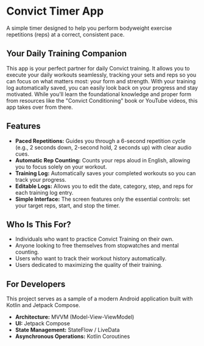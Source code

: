 # Convict Timer App

A simple timer designed to help you perform bodyweight exercise repetitions (reps) at a correct, consistent pace.

## Your Daily Training Companion

This app is your perfect partner for daily Convict training. It allows you to execute your daily workouts seamlessly, tracking your sets and reps so you can focus on what matters most: your form and strength. With your training log automatically saved, you can easily look back on your progress and stay motivated. While you'll learn the foundational knowledge and proper form from resources like the "Convict Conditioning" book or YouTube videos, this app takes over from there.

## Features

*   **Paced Repetitions:** Guides you through a 6-second repetition cycle (e.g., 2 seconds down, 2-second hold, 2 seconds up) with clear audio cues.
*   **Automatic Rep Counting:** Counts your reps aloud in English, allowing you to focus solely on your workout.
*   **Training Log:** Automatically saves your completed workouts so you can track your progress.
*   **Editable Logs:** Allows you to edit the date, category, step, and reps for each training log entry.
*   **Simple Interface:** The screen features only the essential controls: set your target reps, start, and stop the timer.

## Who Is This For?

*   Individuals who want to practice Convict Training on their own.
*   Anyone looking to free themselves from stopwatches and mental counting.
*   Users who want to track their workout history automatically.
*   Users dedicated to maximizing the quality of their training.

## For Developers

This project serves as a sample of a modern Android application built with Kotlin and Jetpack Compose.

*   **Architecture:** MVVM (Model-View-ViewModel)
*   **UI:** Jetpack Compose
*   **State Management:** StateFlow / LiveData
*   **Asynchronous Operations:** Kotlin Coroutines
